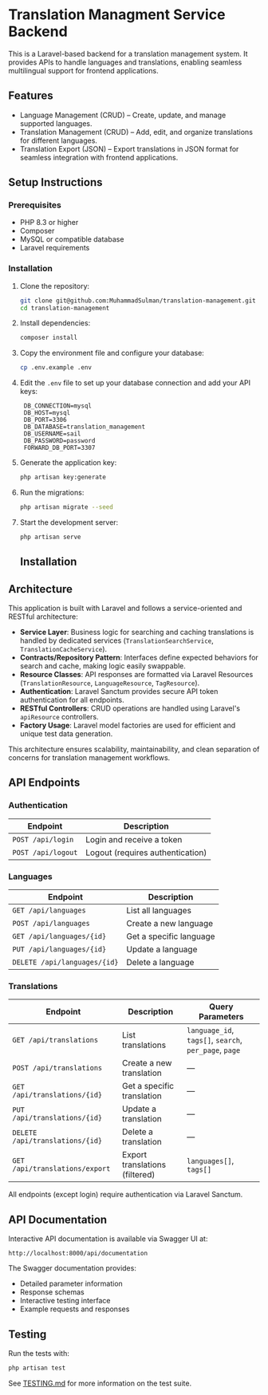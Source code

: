 # Translation Managment Service Backend

This is a Laravel-based backend for a translation management system. It provides APIs to handle languages and translations, enabling seamless multilingual support for frontend applications.


## Features

- Language Management (CRUD) – Create, update, and manage supported languages.
- Translation Management (CRUD) – Add, edit, and organize translations for different languages.
- Translation Export (JSON) – Export translations in JSON format for seamless integration with frontend applications.

## Setup Instructions
### Prerequisites

- PHP 8.3 or higher
- Composer
- MySQL or compatible database
- Laravel requirements

### Installation

1. Clone the repository:

   ```bash
   git clone git@github.com:MuhammadSulman/translation-management.git
   cd translation-management
   ```

2. Install dependencies:

   ```bash
   composer install
   ```

3. Copy the environment file and configure your database:

   ```bash
   cp .env.example .env
   ```

4. Edit the `.env` file to set up your database connection and add your API keys:

   ```
	DB_CONNECTION=mysql
	DB_HOST=mysql
	DB_PORT=3306
	DB_DATABASE=translation_management
	DB_USERNAME=sail
	DB_PASSWORD=password
	FORWARD_DB_PORT=3307
   ```

5. Generate the application key:

   ```bash
   php artisan key:generate
   ```

6. Run the migrations:

   ```bash
   php artisan migrate --seed
   ```

7. Start the development server:

   ```bash
   php artisan serve
   ```
	## Installation

## Architecture

This application is built with Laravel and follows a service-oriented and RESTful architecture:

- **Service Layer**: Business logic for searching and caching translations is handled by dedicated services (`TranslationSearchService`, `TranslationCacheService`).
- **Contracts/Repository Pattern**: Interfaces define expected behaviors for search and cache, making logic easily swappable.
- **Resource Classes**: API responses are formatted via Laravel Resources (`TranslationResource`, `LanguageResource`, `TagResource`).
- **Authentication**: Laravel Sanctum provides secure API token authentication for all endpoints.
- **RESTful Controllers**: CRUD operations are handled using Laravel's `apiResource` controllers.
- **Factory Usage**: Laravel model factories are used for efficient and unique test data generation.

This architecture ensures scalability, maintainability, and clean separation of concerns for translation management workflows.

## API Endpoints

### Authentication
| Endpoint | Description |
|----------|-------------|
| `POST /api/login` | Login and receive a token |
| `POST /api/logout` | Logout (requires authentication) |

### Languages
| Endpoint | Description |
|----------|-------------|
| `GET /api/languages` | List all languages |
| `POST /api/languages` | Create a new language |
| `GET /api/languages/{id}` | Get a specific language |
| `PUT /api/languages/{id}` | Update a language |
| `DELETE /api/languages/{id}` | Delete a language |

### Translations
| Endpoint | Description | Query Parameters |
|----------|-------------|------------------|
| `GET /api/translations` | List translations | `language_id`, `tags[]`, `search`, `per_page`, `page` |
| `POST /api/translations` | Create a new translation | — |
| `GET /api/translations/{id}` | Get a specific translation | — |
| `PUT /api/translations/{id}` | Update a translation | — |
| `DELETE /api/translations/{id}` | Delete a translation | — |
| `GET /api/translations/export` | Export translations (filtered) | `languages[]`, `tags[]` |

All endpoints (except login) require authentication via Laravel Sanctum.


## API Documentation

Interactive API documentation is available via Swagger UI at:

```
http://localhost:8000/api/documentation
```

The Swagger documentation provides:
- Detailed parameter information
- Response schemas
- Interactive testing interface
- Example requests and responses

## Testing

Run the tests with:

```bash
php artisan test
```

See [TESTING.md](TESTING.md) for more information on the test suite.
